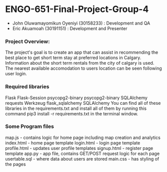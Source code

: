 # ENGO-651-Final-Project-Group-4

* John Oluwamayomikun Oyeniyi (30158233) : Development and QA
* Eric Akuamoah (30191151) : Development and Presenter

### Project Overview:

The project's goal is to create an app that can assist in recommending the best place to get short term stay at preferred locations in Calgary. Information about the short term rentals from the city of calgary is used. The nearest available accomodation to users location can be seen following user login.


### Required libraries
Flask
Flask-Session
psycopg2-binary
psycopg2-binary
SQLAlchemy
requests
Werkzeug
flask_sqlalchemy
SQLAlchemy You can find all of these libraries in the requirements.txt and install all of them by running this command pip3 install -r requirements.txt in the terminal window.

### Some Program files

map.js - contains logic for home page including map creation and analytics
index.html - home page template
login.html - login page template
profile.html -  updates user profile templates
signup.html - register page template
app.py - app file, contains GET/POST request logic for each page
usertable.sql - where data about users are stored
main.css - has styling of the pages
